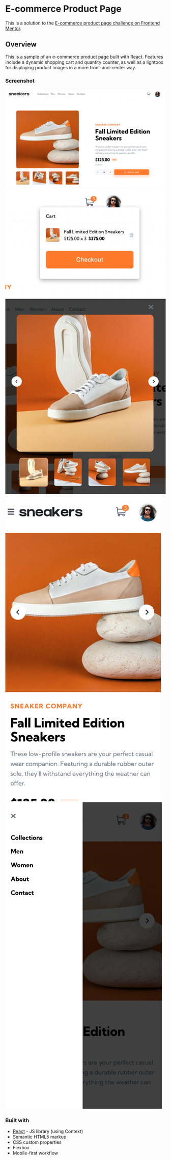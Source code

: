 # E-commerce Product Page

This is a solution to the [E-commerce product page challenge on Frontend Mentor](https://www.frontendmentor.io/challenges/ecommerce-product-page-UPsZ9MJp6).

## Overview

This is a sample of an e-commerce product page built with React. Features include a dynamic shopping cart and quantity counter, as well as a lightbox for displaying product images in a more front-and-center way.

### Screenshot

![](./src/screenshots/desktop-view.png)
![](./src/screenshots/cart-view.png)
![](./src/screenshots/lightbox.png)
![](./src/screenshots/mobile-view.png)
![](./src/screenshots/mobile-menu-open.png)

### Built with

- [React](https://reactjs.org/) - JS library (using Context)
- Semantic HTML5 markup
- CSS custom properties
- Flexbox
- Mobile-first workflow
